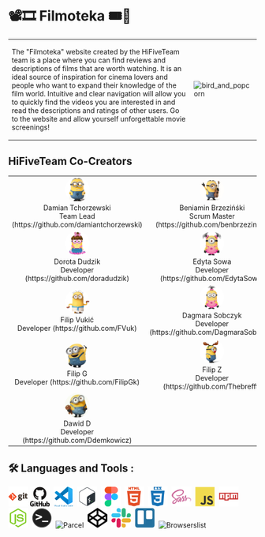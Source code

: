 # :film_projector::film_strip: Filmoteka :tickets::popcorn:

<table>
  <tr>
    <td><p>The "Filmoteka" website created by the HiFiveTeam team is a place where you can find reviews and descriptions of films that are worth watching. It is an ideal source of inspiration for cinema lovers and people who want to expand their knowledge of the film world. Intuitive and clear navigation will allow you to quickly find the videos you are interested in and read the descriptions and ratings of other users. Go to the website and allow yourself unforgettable movie screenings!</p></td>
    <td><img src="https://i.giphy.com/media/3o7rc0qU6m5hneMsuc/giphy.webp" alt="bird_and_popcorn" width="1200"></td>
  </tr>
</table>

## HiFiveTeam Co-Creators

<table>
  <tr>
    <td align="center">
      <img src="src/images/team/DamianT.jpg" alt="avatar" width="50" style="border-radius: 50%"><br>
      Damian Tchorzewski<br>
      Team Lead (https://github.com/damiantchorzewski)
    </td>
    <td align="center">
      <img src="src/images/team/BeniaminB.jpg" alt="avatar" width="50" style="border-radius: 50%"><br>
      Beniamin Brzezińśki<br>
      Scrum Master (https://github.com/benbrzezinski)
    </td>
  </tr>
  <tr>
    <td align="center">
      <img src="src/images/team/DorotaD.jpg" alt="avatar" width="50" style="border-radius: 50%"><br>
      Dorota Dudzik<br>
      Developer (https://github.com/doradudzik)
    </td>
    <td align="center">
      <img src="src/images/team/EdytaS.jpg" alt="avatar" width="50" style="border-radius: 50%"><br>
      Edyta Sowa<br>
      Developer (https://github.com/EdytaSowa)
    </td>
  </tr>
  <tr>
    <td align="center">
      <img src="src/images/team/FilipV.jpg" alt="avatar" width="50" style="border-radius: 50%"><br>
      Filip Vukić<br>
      Developer (https://github.com/FVuk)
    </td>
    <td align="center">
      <img src="src/images/team/DagmaraS.jpg" alt="avatar" width="50" style="border-radius: 50%"><br>
      Dagmara Sobczyk<br>
      Developer (https://github.com/DagmaraSobczak)
    </td>
  </tr>
  <tr>
    <td align="center">
      <img src="src/images/team/FilipG.jpg" alt="avatar" width="50" style="border-radius: 50%"><br>
      Filip G<br>
      Developer (https://github.com/FilipGk)
    </td>
    <td align="center">
      <img src="src/images/team/FilipZ.jpg" alt="avatar" width="50" style="border-radius: 50%"><br>
      Filip Z<br>
      Developer (https://github.com/Thebrefff)
    </td>
  </tr>
  <tr>
    <td align="center">
      <img src="src/images/team/DawidD.jpg" alt="avatar" width="50" style="border-radius: 50%"><br>
      Dawid D<br>
      Developer (https://github.com/Ddemkowicz)
    </td>
    <td></td>
  </tr>
</table>

## :hammer_and_wrench: Languages and Tools :

<div>
  <img src="https://github.com/devicons/devicon/blob/master/icons/git/git-original-wordmark.svg" title="Git" **alt="Git" width="40" height="40"/>
  <img src="https://github.com/devicons/devicon/blob/master/icons/github/github-original-wordmark.svg" title="GitHub" alt="GitHub" width="40" height="40"/>&nbsp;
  <img src="https://github.com/devicons/devicon/blob/master/icons/vscode/vscode-original-wordmark.svg" title="Visual Studio Code" alt="Visual Studio Code" width="40" height="40"/>&nbsp;
  <img src="https://github.com/devicons/devicon/blob/master/icons/bash/bash-original.svg" title="Bash" alt="Bash" width="40" height="40"/>&nbsp;
  <img src="https://github.com/devicons/devicon/blob/master/icons/figma/figma-original.svg" title="Figma" alt="Figma" width="40" height="40"/>&nbsp;
  <img src="https://github.com/devicons/devicon/blob/master/icons/html5/html5-plain-wordmark.svg" title="HTML5" alt="HTML" width="40" height="40"/>&nbsp;
  <img src="https://github.com/devicons/devicon/blob/master/icons/css3/css3-plain-wordmark.svg" title="CSS3" alt="CSS" width="40" height="40"/>&nbsp;
  <img src="https://github.com/devicons/devicon/blob/master/icons/sass/sass-original.svg" title="Sass" alt="Sass" width="40" height="40"/>&nbsp; 
  <img src="https://github.com/devicons/devicon/blob/master/icons/javascript/javascript-original.svg" title="JavaScript" alt="JavaScript" width="40" height="40"/>&nbsp;
  <img src="https://github.com/devicons/devicon/blob/master/icons/npm/npm-original-wordmark.svg" title="npm" alt="npm" width="40" height="40"/>&nbsp;
  <img src="https://github.com/devicons/devicon/blob/master/icons/nodejs/nodejs-original.svg" title="NodeJS" alt="NodeJS" width="40" height="40"/>&nbsp;
  <img src="https://raw.githubusercontent.com/github/explore/80688e429a7d4ef2fca1e82350fe8e3517d3494d/topics/terminal/terminal.png" title="Terminal" alt="Terminal" width="40" height="40"/>&nbsp;
  <img src="https://parceljs.org/avatar.66e613b2.avif" title="Parcel" alt="Parcel" width="40" height="40"/>&nbsp;
  <img src="https://github.com/devicons/devicon/blob/master/icons/codepen/codepen-plain.svg" title="CodePen" alt="CodePen" width="40" height="40"/>&nbsp;
  <img src="https://github.com/devicons/devicon/blob/master/icons/slack/slack-original.svg" title="Slack" alt="Slack" width="40" height="40"/>&nbsp;
  <img src="https://github.com/devicons/devicon/blob/master/icons/trello/trello-plain.svg" title="Trello" alt="Trello" width="40" height="40"/>&nbsp;
  <img src="https://browsersl.ist/browserlist-e428d541.svg" title="Browserslist" alt="Browserslist" width="40" height="40"/>&nbsp;
</div>
